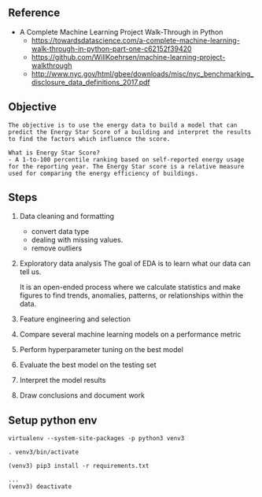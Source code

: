 ## Reference
- A Complete Machine Learning Project Walk-Through in Python
    - https://towardsdatascience.com/a-complete-machine-learning-walk-through-in-python-part-one-c62152f39420
    - https://github.com/WillKoehrsen/machine-learning-project-walkthrough
    - http://www.nyc.gov/html/gbee/downloads/misc/nyc_benchmarking_disclosure_data_definitions_2017.pdf



## Objective
    The objective is to use the energy data to build a model that can predict the Energy Star Score of a building and interpret the results to find the factors which influence the score.

    What is Energy Star Score?
    - A 1-to-100 percentile ranking based on self-reported energy usage for the reporting year. The Energy Star score is a relative measure used for comparing the energy efficiency of buildings.


## Steps
1. Data cleaning and formatting
    - convert data type
    - dealing with missing values.
    - remove outliers
    
2. Exploratory data analysis
    The goal of EDA is to learn what our data can tell us.

    It is an open-ended process where we calculate statistics and make figures to find trends, anomalies, patterns, or relationships within the data.

3. Feature engineering and selection
4. Compare several machine learning models on a performance metric
5. Perform hyperparameter tuning on the best model
6. Evaluate the best model on the testing set
7. Interpret the model results
8. Draw conclusions and document work


## Setup python env
```
virtualenv --system-site-packages -p python3 venv3

. venv3/bin/activate

(venv3) pip3 install -r requirements.txt

...
(venv3) deactivate

```

